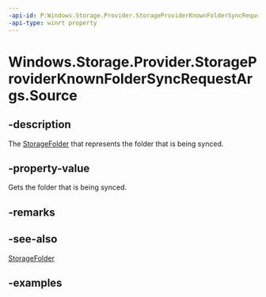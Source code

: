 ```yaml
---
-api-id: P:Windows.Storage.Provider.StorageProviderKnownFolderSyncRequestArgs.Source
-api-type: winrt property
---
```


# Windows.Storage.Provider.StorageProviderKnownFolderSyncRequestArgs.Source

<!--
public Windows.Storage.StorageFolder Source { get; }
-->

## -description

The [StorageFolder](../Windows.Storage/storagefolder.md) that represents the folder that is being synced.

## -property-value

Gets the folder that is being synced.

## -remarks

## -see-also

[StorageFolder](../Windows.Storage/storagefolder.md)

## -examples
